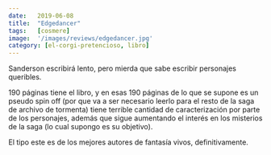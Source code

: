 ```yaml
---
date:   2019-06-08
title:  "Edgedancer"
tags:   [cosmere]
image:  '/images/reviews/edgedancer.jpg'
category: [el-corgi-pretencioso, libro]
---
```

Sanderson escribirá lento, pero mierda que sabe escribir personajes queribles.

190 páginas tiene el libro, y en esas 190 páginas de lo que se supone es un pseudo spin off (por que va a ser necesario leerlo para el resto de la saga de archivo de tormenta) tiene terrible cantidad de caracterización por parte de los personajes, además que sigue aumentando el interés en los misterios de la saga (lo cual supongo es su objetivo).

El tipo este es de los mejores autores de fantasía vivos, definitivamente.